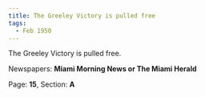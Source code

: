 ```yaml
---  
title: The Greeley Victory is pulled free  
tags:  
  - Feb 1950  
---  
```

  
The Greeley Victory is pulled free.  
  
Newspapers: **Miami Morning News or The Miami Herald**  
  
Page: **15**, Section: **A** 
